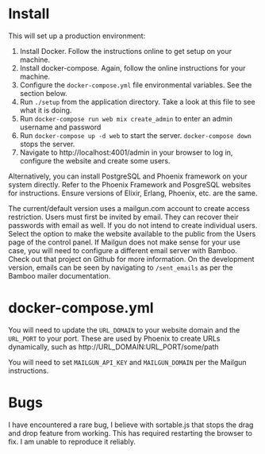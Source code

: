 Install
=======

This will set up a production environment:

1. Install Docker. Follow the instructions online to get setup on your machine.
2. Install docker-compose. Again, follow the online instructions for your machine.
3. Configure the `docker-compose.yml` file environmental variables. See the section below.
3. Run `./setup` from the application directory. Take a look at this file to see what it is doing.
4. Run `docker-compose run web mix create_admin` to enter an admin username and password
5. Run `docker-compose up -d web` to start the server. `docker-compose down` stops the server.
6. Navigate to http://localhost:4001/admin in your browser to log in, configure the website and create some users.

Alternatively, you can install PostgreSQL and Phoenix framework on your system
directly. Refer to the Phoenix Framework and PosgreSQL websites for instructions.
Ensure versions of Elixir, Erlang, Phoenix, etc. are the same.

The current/default version uses a mailgun.com account to create access restriction. Users must first be invited by email. They can recover their passwords with email as well. If you do not intend
to create individual users. Select the option to make the website available to the public from
the Users page of the control panel. If Mailgun does not make sense for your use case, you
will need to configure a different email server with Bamboo. Check out that project on Github
for more information. On the development version, emails can be seen by navigating to `/sent_emails` as per the Bamboo mailer documentation.

docker-compose.yml
==================
You will need to update the `URL_DOMAIN` to your website domain and the `URL_PORT` to your port. These are
used by Phoenix to create URLs dynamically, such as http://URL_DOMAIN:URL_PORT/some/path

You will need to set `MAILGUN_API_KEY` and `MAILGUN_DOMAIN` per the Mailgun instructions. 


Bugs
====
I have encountered a rare bug, I believe with sortable.js that stops the
drag and drop feature from working. This has required restarting the browser
to fix. I am unable to reproduce it reliably.
